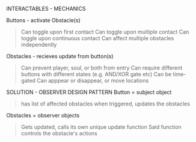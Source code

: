 INTERACTABLES - MECHANICS

Buttons - activate Obstacle(s)
>Can toggle upon first contact
>Can toggle upon multiple contact
>Can toggle upon continuous contact
>Can affect multiple obstacles independently

Obstacles - recieves update from button(s)
>Can prevent player, soul, or both from entry
>Can require different buttons with different states (e.g. AND/XOR gate etc)
>Can be time-gated
>Can apppear or disappear, or move locations

SOLUTION - OBSERVER DESIGN PATTERN
Button = subject object
>has list of affected obstacles
>when triggered, updates the obstacles


Obstacles = observer objects
>Gets updated, calls its own unique update function
>Said function controls the obstacle's actions
